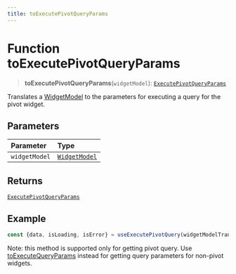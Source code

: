 ```yaml
---
title: toExecutePivotQueryParams
---
```


# Function toExecutePivotQueryParams

> **toExecutePivotQueryParams**(`widgetModel`): [`ExecutePivotQueryParams`](../../../interfaces/interface.ExecutePivotQueryParams.md)

Translates a [WidgetModel](../../interface.WidgetModel.md) to the parameters for executing a query for the pivot widget.

## Parameters

| Parameter | Type |
| :------ | :------ |
| `widgetModel` | [`WidgetModel`](../../interface.WidgetModel.md) |

## Returns

[`ExecutePivotQueryParams`](../../../interfaces/interface.ExecutePivotQueryParams.md)

## Example

```ts
const {data, isLoading, isError} = useExecutePivotQuery(widgetModelTranslator.toExecutePivotQueryParams(widgetModel));
```

Note: this method is supported only for getting pivot query.
Use [toExecuteQueryParams](function.toExecuteQueryParams.md) instead for getting query parameters for non-pivot widgets.
